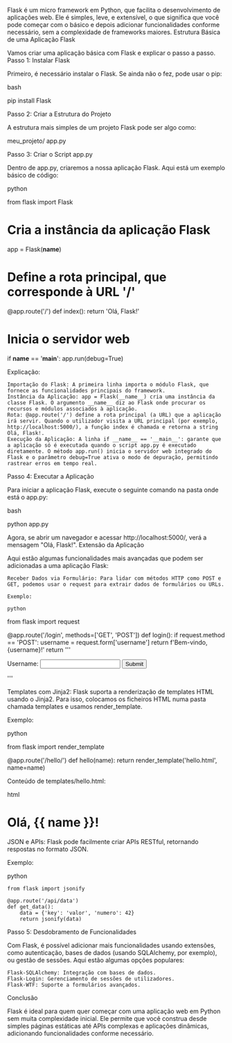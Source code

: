 Flask é um micro framework em Python, que facilita o desenvolvimento de aplicações web. Ele é simples, leve, e extensível, o que significa que você pode começar com o básico e depois adicionar funcionalidades conforme necessário, sem a complexidade de frameworks maiores.
Estrutura Básica de uma Aplicação Flask

Vamos criar uma aplicação básica com Flask e explicar o passo a passo.
Passo 1: Instalar Flask

Primeiro, é necessário instalar o Flask. Se ainda não o fez, pode usar o pip:

bash

pip install Flask

Passo 2: Criar a Estrutura do Projeto

A estrutura mais simples de um projeto Flask pode ser algo como:

meu_projeto/
    app.py

Passo 3: Criar o Script app.py

Dentro de app.py, criaremos a nossa aplicação Flask. Aqui está um exemplo básico de código:

python

from flask import Flask

# Cria a instância da aplicação Flask
app = Flask(__name__)

# Define a rota principal, que corresponde à URL '/'
@app.route('/')
def index():
    return 'Olá, Flask!'

# Inicia o servidor web
if __name__ == '__main__':
    app.run(debug=True)

Explicação:

    Importação do Flask: A primeira linha importa o módulo Flask, que fornece as funcionalidades principais do framework.
    Instância da Aplicação: app = Flask(__name__) cria uma instância da classe Flask. O argumento __name__ diz ao Flask onde procurar os recursos e módulos associados à aplicação.
    Rota: @app.route('/') define a rota principal (a URL) que a aplicação irá servir. Quando o utilizador visita a URL principal (por exemplo, http://localhost:5000/), a função index é chamada e retorna a string Olá, Flask!.
    Execução da Aplicação: A linha if __name__ == '__main__': garante que a aplicação só é executada quando o script app.py é executado diretamente. O método app.run() inicia o servidor web integrado do Flask e o parâmetro debug=True ativa o modo de depuração, permitindo rastrear erros em tempo real.

Passo 4: Executar a Aplicação

Para iniciar a aplicação Flask, execute o seguinte comando na pasta onde está o app.py:

bash

python app.py

Agora, se abrir um navegador e acessar http://localhost:5000/, verá a mensagem "Olá, Flask!".
Extensão da Aplicação

Aqui estão algumas funcionalidades mais avançadas que podem ser adicionadas a uma aplicação Flask:

    Receber Dados via Formulário: Para lidar com métodos HTTP como POST e GET, podemos usar o request para extrair dados de formulários ou URLs.

    Exemplo:

    python

from flask import request

@app.route('/login', methods=['GET', 'POST'])
def login():
    if request.method == 'POST':
        username = request.form['username']
        return f'Bem-vindo, {username}!'
    return '''
        <form method="post">
            Username: <input type="text" name="username">
            <input type="submit">
        </form>
    '''

Templates com Jinja2: Flask suporta a renderização de templates HTML usando o Jinja2. Para isso, colocamos os ficheiros HTML numa pasta chamada templates e usamos render_template.

Exemplo:

python

from flask import render_template

@app.route('/hello/<name>')
def hello(name):
    return render_template('hello.html', name=name)

Conteúdo de templates/hello.html:

html

<html>
    <body>
        <h1>Olá, {{ name }}!</h1>
    </body>
</html>

JSON e APIs: Flask pode facilmente criar APIs RESTful, retornando respostas no formato JSON.

Exemplo:

python

    from flask import jsonify

    @app.route('/api/data')
    def get_data():
        data = {'key': 'valor', 'numero': 42}
        return jsonify(data)

Passo 5: Desdobramento de Funcionalidades

Com Flask, é possível adicionar mais funcionalidades usando extensões, como autenticação, bases de dados (usando SQLAlchemy, por exemplo), ou gestão de sessões. Aqui estão algumas opções populares:

    Flask-SQLAlchemy: Integração com bases de dados.
    Flask-Login: Gerenciamento de sessões de utilizadores.
    Flask-WTF: Suporte a formulários avançados.

Conclusão

Flask é ideal para quem quer começar com uma aplicação web em Python sem muita complexidade inicial. Ele permite que você construa desde simples páginas estáticas até APIs complexas e aplicações dinâmicas, adicionando funcionalidades conforme necessário.

